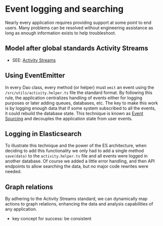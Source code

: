 # Event logging and searching
Nearly every application requires providing support at some point
to end users. Many problems can be resolved without engineering
assistance as long as enough information exists to help troubleshoot.

## Model after global standards Activity Streams
 * SEE: [Activity Streams](https://www.w3.org/TR/activitystreams-vocabulary/#activity-types)

## Using EventEmitter
In every Dao class, every method (or helper) must `emit` an event
using the `/src/utils/activity.helper.ts` file the standard format. By
following this rule, the application centralizes handling of events
either for logging purposes or later adding queues, databases, etc.
The key to make this work is by logging enough data that if some
system subscribed to all the events, it could rebuild the database
state. This technique is known as [Event Sourcing](https://martinfowler.com/eaaDev/EventSourcing.html)
and decouples the application state from user events.

## Logging in Elasticsearch
To illustrate this technique and the power of the ES architecture, when
deciding to add this functionality we only had to add a single method
`save(data)` to the `activity.helper.ts` file and all events were logged in another
database. Of course we added a little error handling, and then API
endpoints to allow searching the data, but no major code rewrites were needed.

## Graph relations
By adhering to the Activity Streams standard, we can dynamically map actions to
graph relations, enhancing the data and analysis capabilities of any application.

 * key concept for success: be consistent
